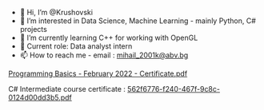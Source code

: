 - 👋 Hi, I’m @Krushovski
- 👀 I’m interested in Data Science, Machine Learning - mainly Python, C# projects
- 🌱 I’m currently learning C++ for working with OpenGL 
- 💞️ Current role: Data analyst intern
- 📫 How to reach me - email : mihail_2001k@abv.bg

<!---
Krushovski/Krushovski is a ✨ special ✨ repository because its `README.md` (this file) appears on your GitHub profile.
You can click the Preview link to take a look at your changes.
--->
[Programming Basics - February 2022 - Certificate.pdf](https://github.com/Krushovski/Krushovski/files/14451502/Programming.Basics.-.February.2022.-.Certificate.pdf)

C# Intermediate course certificate : [562f6776-f240-467f-9c8c-0124d00dd3b5.pdf](https://github.com/Krushovski/Krushovski/files/14451546/562f6776-f240-467f-9c8c-0124d00dd3b5.pdf)


